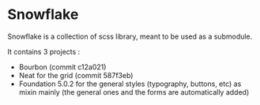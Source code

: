 # Snowflake

Snowflake is a collection of scss library, meant to be used as a submodule.

It contains 3 projects :

- Bourbon (commit c12a021)
- Neat for the grid (commit 587f3eb)
- Foundation 5.0.2 for the general styles (typography, buttons, etc) as mixin mainly (the general ones and the forms are automatically added)
